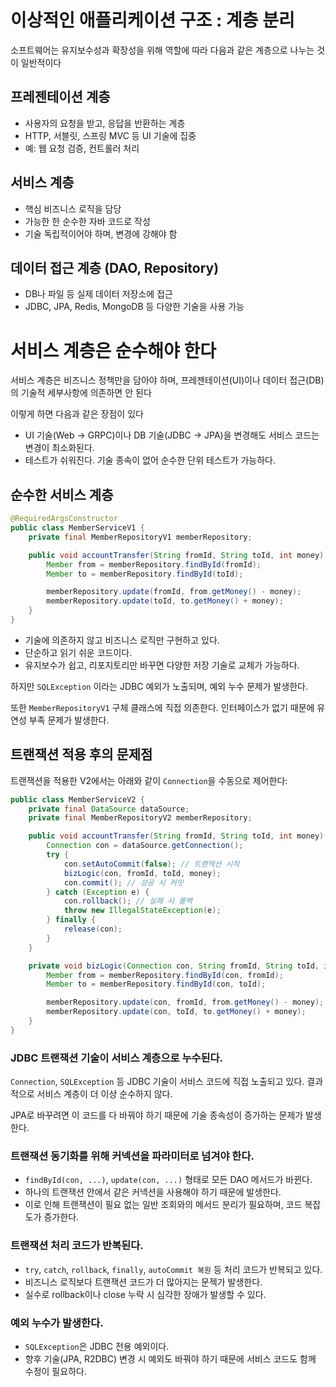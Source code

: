 # 이상적인 애플리케이션 구조 : 계층 분리

소프트웨어는 유지보수성과 확장성을 위해 역할에 따라 다음과 같은 계층으로 나누는 것이 일반적이다

## 프레젠테이션 계층

- 사용자의 요청을 받고, 응답을 반환하는 계층
- HTTP, 서블릿, 스프링 MVC 등 UI 기술에 집중
- 예: 웹 요청 검증, 컨트롤러 처리

## 서비스 계층

- 핵심 비즈니스 로직을 담당
- 가능한 한 순수한 자바 코드로 작성
- 기술 독립적이어야 하며, 변경에 강해야 함

## 데이터 접근 계층 (DAO, Repository)

- DB나 파일 등 실제 데이터 저장소에 접근
- JDBC, JPA, Redis, MongoDB 등 다양한 기술을 사용 가능

# **서비스 계층은 순수해야 한다**

서비스 계층은 비즈니스 정책만을 담아야 하며, 프레젠테이션(UI)이나 데이터 접근(DB)의 기술적 세부사항에 의존하면 안 된다

이렇게 하면 다음과 같은 장점이 있다

- UI 기술(Web → GRPC)이나 DB 기술(JDBC → JPA)을 변경해도 서비스 코드는 변경이 최소화된다.
- 테스트가 쉬워진다. 기술 종속이 없어 순수한 단위 테스트가 가능하다.

## 순수한 서비스 계층

```java
@RequiredArgsConstructor
public class MemberServiceV1 {
    private final MemberRepositoryV1 memberRepository;

    public void accountTransfer(String fromId, String toId, int money) throws SQLException {
        Member from = memberRepository.findById(fromId);
        Member to = memberRepository.findById(toId);

        memberRepository.update(fromId, from.getMoney() - money);
        memberRepository.update(toId, to.getMoney() + money);
    }
}
```

- 기술에 의존하지 않고 비즈니스 로직만 구현하고 있다.
- 단순하고 읽기 쉬운 코드이다.
- 유지보수가 쉽고, 리포지토리만 바꾸면 다양한 저장 기술로 교체가 가능하다.

하지만 `SQLException` 이라는 JDBC 예외가 노출되며, 예외 누수 문제가 발생한다.

또한 `MemberRepositoryV1` 구체 클래스에 직접 의존한다. 인터페이스가 없기 때문에  유연성 부족 문제가 발생한다.

## 트랜잭션 적용 후의 문제점

트랜잭션을 적용한 V2에서는 아래와 같이 `Connection`을 수동으로 제어한다:

```java
public class MemberServiceV2 {
    private final DataSource dataSource;
    private final MemberRepositoryV2 memberRepository;

    public void accountTransfer(String fromId, String toId, int money) throws SQLException {
        Connection con = dataSource.getConnection();
        try {
            con.setAutoCommit(false); // 트랜잭션 시작
            bizLogic(con, fromId, toId, money);
            con.commit(); // 성공 시 커밋
        } catch (Exception e) {
            con.rollback(); // 실패 시 롤백
            throw new IllegalStateException(e);
        } finally {
            release(con);
        }
    }

    private void bizLogic(Connection con, String fromId, String toId, int money) throws SQLException {
        Member from = memberRepository.findById(con, fromId);
        Member to = memberRepository.findById(con, toId);

        memberRepository.update(con, fromId, from.getMoney() - money);
        memberRepository.update(con, toId, to.getMoney() + money);
    }
}
```

### **JDBC 트랜잭션 기술이 서비스 계층으로 누수된다.**

`Connection`, `SQLException` 등 JDBC 기술이 서비스 코드에 직접 노출되고 있다. 결과적으로 서비스 계층이 더 이상 순수하지 않다.

JPA로 바꾸려면 이 코드를 다 바꿔야 하기 때문에 기술 종속성이 증가하는 문제가 발생한다.

### **트랜잭션 동기화를 위해 커넥션을 파라미터로 넘겨야 한다.**

- `findById(con, ...)`, `update(con, ...)` 형태로 모든 DAO 메서드가 바뀐다.
- 하나의 트랜잭션 안에서 같은 커넥션을 사용해야 하기 때문에 발생한다.
- 이로 인해 트랜잭션이 필요 없는 일반 조회와의 메서드 분리가 필요하며, 코드 복잡도가 증가한다.

### **트랜잭션 처리 코드가 반복된다.**

- `try`, `catch`, `rollback`, `finally`, `autoCommit 복원` 등 처리 코드가 반복되고 있다.
- 비즈니스 로직보다 트랜잭션 코드가 더 많아지는 문젝가 발생한다.
- 실수로 rollback이나 close 누락 시 심각한 장애가 발생할 수 있다.

### **예외 누수가 발생한다.**

- `SQLException`은 JDBC 전용 예외이다.
- 향후 기술(JPA, R2DBC) 변경 시 예외도 바꿔야 하기 때문에 서비스 코드도 함께 수정이 필요하다.
